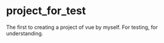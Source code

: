 # project_for_test
The first to creating a project of vue by myself. For testing, for understanding.
